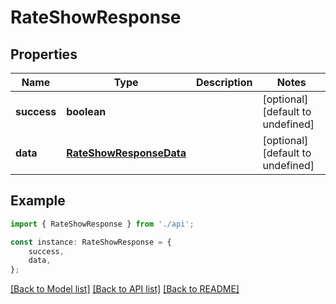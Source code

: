 # RateShowResponse


## Properties

Name | Type | Description | Notes
------------ | ------------- | ------------- | -------------
**success** | **boolean** |  | [optional] [default to undefined]
**data** | [**RateShowResponseData**](RateShowResponseData.md) |  | [optional] [default to undefined]

## Example

```typescript
import { RateShowResponse } from './api';

const instance: RateShowResponse = {
    success,
    data,
};
```

[[Back to Model list]](../README.md#documentation-for-models) [[Back to API list]](../README.md#documentation-for-api-endpoints) [[Back to README]](../README.md)

